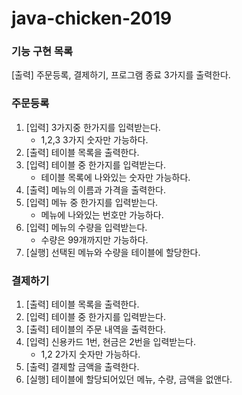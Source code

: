 # java-chicken-2019
### 기능 구현 목록
[출력] 주문등록, 결제하기, 프로그램 종료 3가지를 출력한다.

### 주문등록
1. [입력] 3가지중 한가지를 입력받는다.
	- 1,2,3 3가지 숫자만 가능하다.
1. [출력] 테이블 목록을 출력한다.
1. [입력] 테이블 중 한가지를 입력받는다.
	- 테이블 목록에 나와있는 숫자만 가능하다.
1. [출력] 메뉴의 이름과 가격을 출력한다.
1. [입력] 메뉴 중 한가지를 입력받는다.
	- 메뉴에 나와있는 번호만 가능하다.
1. [입력] 메뉴의 수량을 입력받는다.
	- 수량은 99개까지만 가능하다.
1. [실행] 선택된 메뉴와 수량을 테이블에 할당한다.

### 결제하기
1. [출력] 테이블 목록을 출력한다.
1. [입력] 테이블 중 한가지를 입력받는다.
1. [출력] 테이블의 주문 내역을 출력한다.
1. [입력] 신용카드 1번, 현금은 2번을 입력받는다.
	- 1,2 2가지 숫자만 가능하다.
1. [출력] 결제할 금액을 출력한다.
1. [실행] 테이블에 할당되어있던 메뉴, 수량, 금액을 없앤다. 
